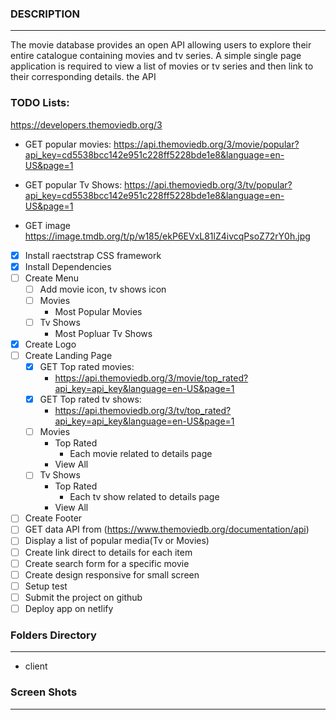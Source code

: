 ### DESCRIPTION
-------

The movie database provides an open API allowing users to explore their entire catalogue containing movies and tv series. A simple single page application is required to view a list of movies or tv series and then link to their corresponding details. the API [ ](https://www.themoviedb.org/documentation/api)

### TODO Lists:

https://developers.themoviedb.org/3

* GET popular movies: https://api.themoviedb.org/3/movie/popular?api_key=cd5538bcc142e951c228ff5228bde1e8&language=en-US&page=1

* GET popular Tv Shows: https://api.themoviedb.org/3/tv/popular?api_key=cd5538bcc142e951c228ff5228bde1e8&language=en-US&page=1

* GET image https://image.tmdb.org/t/p/w185/ekP6EVxL81lZ4ivcqPsoZ72rY0h.jpg


* [x] Install raectstrap CSS framework
* [x] Install Dependencies
* [ ] Create Menu
    * [ ] Add movie icon, tv shows icon
    * [ ] Movies
        * Most Popular Movies
    * [ ] Tv Shows
        * Most Popluar Tv Shows
* [x] Create Logo
* [ ] Create Landing Page
    * [x] GET Top rated movies:
        * https://api.themoviedb.org/3/movie/top_rated?api_key=api_key&language=en-US&page=1
    * [x] GET Top rated tv shows:
        * https://api.themoviedb.org/3/tv/top_rated?api_key=api_key&language=en-US&page=1
    * [ ] Movies
        * Top Rated
            * Each movie related to details page
        * View All
    * [ ] Tv Shows
        * Top Rated
            * Each tv show related to details page
        * View All
* [ ] Create Footer
* [ ] GET data API from (https://www.themoviedb.org/documentation/api)
* [ ] Display a list of popular media(Tv or Movies)
* [ ] Create link direct to details for each item
* [ ] Create search form for a specific movie
* [ ] Create design responsive for small screen
* [ ] Setup test
* [ ] Submit the project on github
* [ ] Deploy app on netlify

### Folders Directory
------

* client

### Screen Shots
------